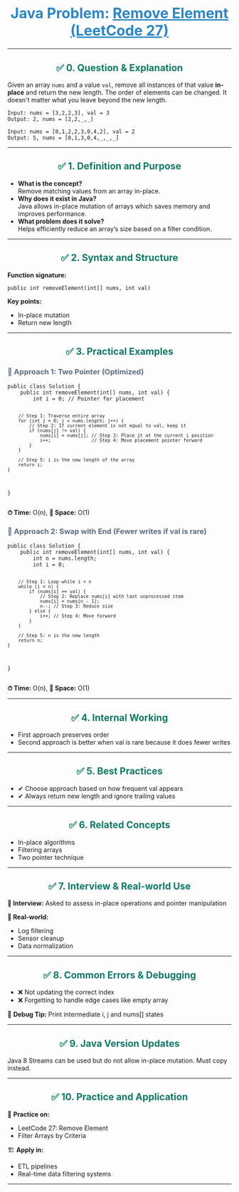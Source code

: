 <div align="center">
  <h1 style="color: #2E86C1; font-size: 32px;">Java Problem: <u>Remove Element (LeetCode 27)</u></h1>
</div>

---

<h2 style="color: #117A65; text-align: center;">✅ 0. Question & Explanation</h2>

<p>Given an array <code>nums</code> and a value <code>val</code>, remove all instances of that value <b>in-place</b> and return the new length. The order of elements can be changed. It doesn't matter what you leave beyond the new length.</p>

<pre><code class="language-java">Input: nums = [3,2,2,3], val = 3
Output: 2, nums = [2,2,_,_]

Input: nums = [0,1,2,2,3,0,4,2], val = 2
Output: 5, nums = [0,1,3,0,4,_,_,_]</code></pre>

---

<h2 style="color: #117A65; text-align: center;">✅ 1. Definition and Purpose</h2>

<ul>
<li><b>What is the concept?</b> <br> Remove matching values from an array in-place.</li>
<li><b>Why does it exist in Java?</b> <br> Java allows in-place mutation of arrays which saves memory and improves performance.</li>
<li><b>What problem does it solve?</b> <br> Helps efficiently reduce an array’s size based on a filter condition.</li>
</ul>

---

<h2 style="color: #117A65; text-align: center;">✅ 2. Syntax and Structure</h2>

<p><b>Function signature:</b></p>
<pre><code class="language-java">public int removeElement(int[] nums, int val)</code></pre>

<p><b>Key points:</b></p>
<ul>
  <li>In-place mutation</li>
  <li>Return new length</li>
</ul>

---

<h2 style="color: #117A65; text-align: center;">✅ 3. Practical Examples</h2>

<h3 style="color: #5D6D7E;">🔹 Approach 1: Two Pointer (Optimized)</h3>
<pre><code class="language-java">public class Solution {
    public int removeElement(int[] nums, int val) {
        int i = 0; // Pointer for placement

        // Step 1: Traverse entire array
        for (int j = 0; j < nums.length; j++) {
            // Step 2: If current element is not equal to val, keep it
            if (nums[j] != val) {
                nums[i] = nums[j]; // Step 3: Place it at the current i position
                i++;               // Step 4: Move placement pointer forward
            }
        }

        // Step 5: i is the new length of the array
        return i;
    }
}</code></pre>
<p><b>⏱ Time:</b> O(n), <b>💾 Space:</b> O(1)</p>

<h3 style="color: #5D6D7E;">🔹 Approach 2: Swap with End (Fewer writes if val is rare)</h3>
<pre><code class="language-java">public class Solution {
    public int removeElement(int[] nums, int val) {
        int n = nums.length;
        int i = 0;

        // Step 1: Loop while i < n
        while (i < n) {
            if (nums[i] == val) {
                // Step 2: Replace nums[i] with last unprocessed item
                nums[i] = nums[n - 1];
                n--; // Step 3: Reduce size
            } else {
                i++; // Step 4: Move forward
            }
        }

        // Step 5: n is the new length
        return n;
    }
}</code></pre>
<p><b>⏱ Time:</b> O(n), <b>💾 Space:</b> O(1)</p>

---

<h2 style="color: #117A65; text-align: center;">✅ 4. Internal Working</h2>

<ul>
<li>First approach preserves order</li>
<li>Second approach is better when val is rare because it does fewer writes</li>
</ul>

---

<h2 style="color: #117A65; text-align: center;">✅ 5. Best Practices</h2>

<ul>
<li>✔ Choose approach based on how frequent val appears</li>
<li>✔ Always return new length and ignore trailing values</li>
</ul>

---

<h2 style="color: #117A65; text-align: center;">✅ 6. Related Concepts</h2>

<ul>
<li>In-place algorithms</li>
<li>Filtering arrays</li>
<li>Two pointer technique</li>
</ul>

---

<h2 style="color: #117A65; text-align: center;">✅ 7. Interview & Real-world Use</h2>

<p><b>🧠 Interview:</b> Asked to assess in-place operations and pointer manipulation</p>
<p><b>🏢 Real-world:</b></p>
<ul>
<li>Log filtering</li>
<li>Sensor cleanup</li>
<li>Data normalization</li>
</ul>

---

<h2 style="color: #117A65; text-align: center;">✅ 8. Common Errors & Debugging</h2>

<ul>
<li>❌ Not updating the correct index</li>
<li>❌ Forgetting to handle edge cases like empty array</li>
</ul>

<p>🧪 <b>Debug Tip:</b> Print intermediate i, j and nums[] states</p>

---

<h2 style="color: #117A65; text-align: center;">✅ 9. Java Version Updates</h2>

<p>Java 8 Streams can be used but do not allow in-place mutation. Must copy instead.</p>

---

<h2 style="color: #117A65; text-align: center;">✅ 10. Practice and Application</h2>

<p>📝 <b>Practice on:</b></p>
<ul>
<li>LeetCode 27: Remove Element</li>
<li>Filter Arrays by Criteria</li>
</ul>

<p>🏗 <b>Apply in:</b></p>
<ul>
<li>ETL pipelines</li>
<li>Real-time data filtering systems</li>
</ul>

---

